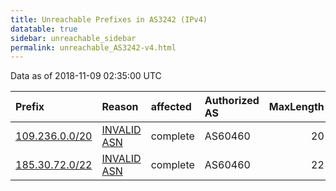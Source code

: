 ```yaml
---
title: Unreachable Prefixes in AS3242 (IPv4)
datatable: true
sidebar: unreachable_sidebar
permalink: unreachable_AS3242-v4.html
---
```


Data as of 2018-11-09 02:35:00 UTC


<div class="datatable-begin"></div>

| Prefix                                                 | Reason                                                                                               | affected   | Authorized AS   |   MaxLength | Anchor                                         |   unreachable /24s |
|:-------------------------------------------------------|:-----------------------------------------------------------------------------------------------------|:-----------|:----------------|------------:|:-----------------------------------------------|-------------------:|
| [109.236.0.0/20](https://stat.ripe.net/109.236.0.0/20) | [INVALID ASN](https://rpki-validator.ripe.net/announcement-preview?asn=AS3242&prefix=109.236.0.0/20) | complete   | AS60460         |          20 | [RIPE](unreachable_RIPE_NCC_RPKI_Root-v4.html) |                 16 |
| [185.30.72.0/22](https://stat.ripe.net/185.30.72.0/22) | [INVALID ASN](https://rpki-validator.ripe.net/announcement-preview?asn=AS3242&prefix=185.30.72.0/22) | complete   | AS60460         |          22 | [RIPE](unreachable_RIPE_NCC_RPKI_Root-v4.html) |                  4 |

<div class="datatable-end"></div>